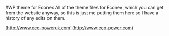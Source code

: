 #WP theme for Econex
All of the theme files for Econex, which you can get from the website anyway, so this is just me putting them here so I have a history of any edits on them.

[http://www.eco-poweruk.com](http://www.eco-power.com)